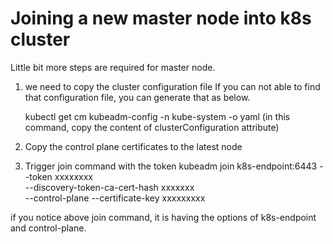 # Joining a new master node into k8s cluster

Little bit more steps are required for master node.

1. we need to copy the cluster configuration file
   If you can not able to find that configuration file, you can generate that as below.

   kubectl get cm kubeadm-config -n kube-system -o yaml (in this command, copy the content of clusterConfiguration attribute)

2. Copy the control plane certificates to the latest node
3. Trigger join command with the token
   kubeadm join k8s-endpoint:6443 --token xxxxxxxx \
   --discovery-token-ca-cert-hash xxxxxxx \
   --control-plane --certificate-key xxxxxxxxx


if you notice above join command, it is having the options of k8s-endpoint and control-plane.